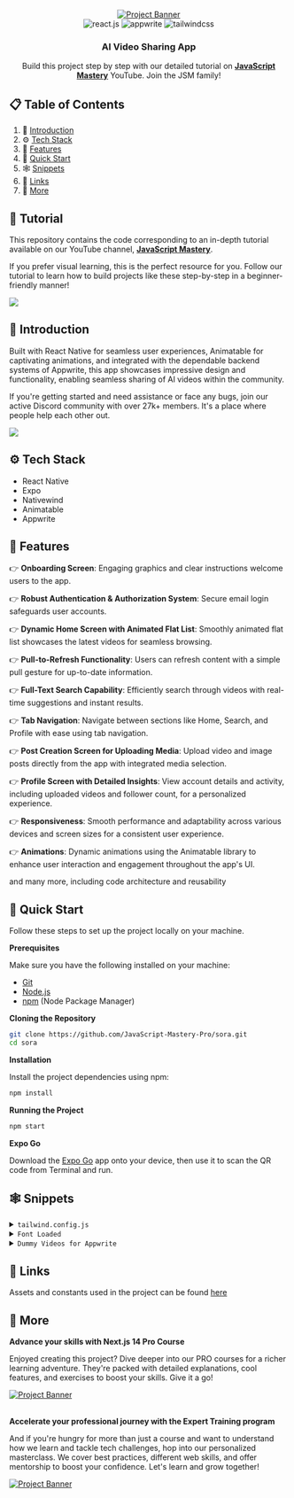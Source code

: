 <div align="center">
  <br />
    <a href="https://youtu.be/ZBCUegTZF7M?si=ubt0vk70lSjt6DCs" target="_blank">
      <img src="https://camo.githubusercontent.com/450ebe1dfe55b987e3495bff51e4197a02f4c9f4eac1eb297fa50f90b1957da2/68747470733a2f2f692e6962622e636f2f775264637146532f536f72612d524541444d452e706e67" alt="Project Banner">
    </a>
  <br />

  <div>
    <img src="https://img.shields.io/badge/-React_JS-black?style=for-the-badge&logoColor=white&logo=react&color=61DAFB" alt="react.js" />
    <img src="https://img.shields.io/badge/-Appwrite-black?style=for-the-badge&logoColor=white&logo=appwrite&color=FD366E" alt="appwrite" />
    <img src="https://img.shields.io/badge/-Tailwind_CSS-black?style=for-the-badge&logoColor=white&logo=tailwindcss&color=06B6D4" alt="tailwindcss" />
  </div>

  <h3 align="center">AI Video Sharing App</h3>

   <div align="center">
     Build this project step by step with our detailed tutorial on <a href="https://www.youtube.com/@javascriptmastery/videos" target="_blank"><b>JavaScript Mastery</b></a> YouTube. Join the JSM family!
    </div>
</div>

## 📋 <a name="table">Table of Contents</a>

1. 🤖 [Introduction](#introduction)
2. ⚙️ [Tech Stack](#tech-stack)
3. 🔋 [Features](#features)
4. 🤸 [Quick Start](#quick-start)
5. 🕸️ [Snippets](#snippets)
6. 🔗 [Links](#links)
7. 🚀 [More](#more)

## 🚨 Tutorial

This repository contains the code corresponding to an in-depth tutorial available on our YouTube channel, <a href="https://www.youtube.com/@javascriptmastery/videos" target="_blank"><b>JavaScript Mastery</b></a>. 

If you prefer visual learning, this is the perfect resource for you. Follow our tutorial to learn how to build projects like these step-by-step in a beginner-friendly manner!

<a href="https://youtu.be/ZBCUegTZF7M?si=ubt0vk70lSjt6DCs" target="_blank"><img src="https://github.com/sujatagunale/EasyRead/assets/151519281/1736fca5-a031-4854-8c09-bc110e3bc16d" /></a>

## <a name="introduction">🤖 Introduction</a>

Built with React Native for seamless user experiences, Animatable for captivating animations, and integrated with the dependable backend systems of Appwrite, 
this app showcases impressive design and functionality, enabling seamless sharing of AI videos within the community.

If you're getting started and need assistance or face any bugs, join our active Discord community with over 27k+ members. It's a place where people help each other out.

<a href="https://discord.com/invite/n6EdbFJ" target="_blank"><img src="https://github.com/sujatagunale/EasyRead/assets/151519281/618f4872-1e10-42da-8213-1d69e486d02e" /></a>

## <a name="tech-stack">⚙️ Tech Stack</a>

- React Native
- Expo
- Nativewind
- Animatable
- Appwrite

## <a name="features">🔋 Features</a>

👉 **Onboarding Screen**: Engaging graphics and clear instructions welcome users to the app.

👉 **Robust Authentication & Authorization System**: Secure email login safeguards user accounts.

👉 **Dynamic Home Screen with Animated Flat List**: Smoothly animated flat list showcases the latest videos for seamless browsing.

👉 **Pull-to-Refresh Functionality**: Users can refresh content with a simple pull gesture for up-to-date information.

👉 **Full-Text Search Capability**: Efficiently search through videos with real-time suggestions and instant results.

👉 **Tab Navigation**: Navigate between sections like Home, Search, and Profile with ease using tab navigation.

👉 **Post Creation Screen for Uploading Media**: Upload video and image posts directly from the app with integrated media selection.

👉 **Profile Screen with Detailed Insights**: View account details and activity, including uploaded videos and follower count, for a personalized experience.

👉 **Responsiveness**: Smooth performance and adaptability across various devices and screen sizes for a consistent user experience.

👉 **Animations**: Dynamic animations using the Animatable library to enhance user interaction and engagement throughout the app's UI.

and many more, including code architecture and reusability 

## <a name="quick-start">🤸 Quick Start</a>

Follow these steps to set up the project locally on your machine.

**Prerequisites**

Make sure you have the following installed on your machine:

- [Git](https://git-scm.com/)
- [Node.js](https://nodejs.org/en)
- [npm](https://www.npmjs.com/) (Node Package Manager)

**Cloning the Repository**

```bash
git clone https://github.com/JavaScript-Mastery-Pro/sora.git
cd sora
```

**Installation**

Install the project dependencies using npm:

```bash
npm install
```

**Running the Project**

```bash
npm start
```

**Expo Go**

Download the [Expo Go](https://expo.dev/go) app onto your device, then use it to scan the QR code from Terminal and run.

## <a name="snippets">🕸️ Snippets</a>

<details>
<summary><code>tailwind.config.js</code></summary>

```javascript
/** @type {import('tailwindcss').Config} */
module.exports = {
  content: ["./app/**/*.{js,jsx,ts,tsx}", "./components/**/*.{js,jsx,ts,tsx}"],
  theme: {
    extend: {
      colors: {
        primary: "#161622",
        secondary: {
          DEFAULT: "#FF9C01",
          100: "#FF9001",
          200: "#FF8E01",
        },
        black: {
          DEFAULT: "#000",
          100: "#1E1E2D",
          200: "#232533",
        },
        gray: {
          100: "#CDCDE0",
        },
      },
      fontFamily: {
        pthin: ["Poppins-Thin", "sans-serif"],
        pextralight: ["Poppins-ExtraLight", "sans-serif"],
        plight: ["Poppins-Light", "sans-serif"],
        pregular: ["Poppins-Regular", "sans-serif"],
        pmedium: ["Poppins-Medium", "sans-serif"],
        psemibold: ["Poppins-SemiBold", "sans-serif"],
        pbold: ["Poppins-Bold", "sans-serif"],
        pextrabold: ["Poppins-ExtraBold", "sans-serif"],
        pblack: ["Poppins-Black", "sans-serif"],
      },
    },
  },
  plugins: [],
};
```

</details>

<details>
<summary><code>Font Loaded</code></summary>

```javascript
const [fontsLoaded, error] = useFonts({
  "Poppins-Black": require("../assets/fonts/Poppins-Black.ttf"),
  "Poppins-Bold": require("../assets/fonts/Poppins-Bold.ttf"),
  "Poppins-ExtraBold": require("../assets/fonts/Poppins-ExtraBold.ttf"),
  "Poppins-ExtraLight": require("../assets/fonts/Poppins-ExtraLight.ttf"),
  "Poppins-Light": require("../assets/fonts/Poppins-Light.ttf"),
  "Poppins-Medium": require("../assets/fonts/Poppins-Medium.ttf"),
  "Poppins-Regular": require("../assets/fonts/Poppins-Regular.ttf"),
  "Poppins-SemiBold": require("../assets/fonts/Poppins-SemiBold.ttf"),
  "Poppins-Thin": require("../assets/fonts/Poppins-Thin.ttf"),
});

useEffect(() => {
  if (error) throw error;

  if (fontsLoaded) {
    SplashScreen.hideAsync();
  }
}, [fontsLoaded, error]);

if (!fontsLoaded && !error) {
  return null;
}
```

</details>

<details>
<summary><code>Dummy Videos for Appwrite</code></summary>

```javascript
const videos = [
  {
    title: "Get inspired to code",
    thumbnail:
      "https://cloud.appwrite.io/v1/storage/buckets/660d0e59e293896f1eaf/files/660eff632e9b0[…]ht=2000&gravity=top&quality=100&project=660d0e00da0472f3ad52",
    video:
      "https://cloud.appwrite.io/v1/storage/buckets/660d0e59e293896f1eaf/files/660f004955f51e7e3212/view?project=660d0e00da0472f3ad52",
    prompt:
      "Create a motivating AI driven video aimed at inspiring coding enthusiasts with simple language",
  },
  {
    title: "How AI Shapes Coding Future",
    thumbnail:
      "https://cloud.appwrite.io/v1/storage/buckets/660d0e59e293896f1eaf/files/660f0294e36d8[…]ht=2000&gravity=top&quality=100&project=660d0e00da0472f3ad52",
    video:
      "https://cloud.appwrite.io/v1/storage/buckets/660d0e59e293896f1eaf/files/660f032718759c0250ae/view?project=660d0e00da0472f3ad52",
    prompt: "Picture the future of coding with AI. Show AR VR",
  },
  {
    title: "Dalmatian's journey through Italy",
    thumbnail:
      "https://cloud.appwrite.io/v1/storage/buckets/660d0e59e293896f1eaf/files/660f08374f22d[…]ht=2000&gravity=top&quality=100&project=660d0e00da0472f3ad52",
    video:
      "https://cloud.appwrite.io/v1/storage/buckets/660d0e59e293896f1eaf/files/660f093a03c20c7b2d12/view?project=660d0e00da0472f3ad52",
    prompt:
      "Create a heartwarming video following the travels of dalmatian dog exploring beautiful Italy",
  },
  {
    title: "Meet small AI friends",
    thumbnail:
      "https://cloud.appwrite.io/v1/storage/buckets/660d0e59e293896f1eaf/files/660f0aef26136[…]ht=2000&gravity=top&quality=100&project=660d0e00da0472f3ad52",
    video:
      "https://cloud.appwrite.io/v1/storage/buckets/660d0e59e293896f1eaf/files/660f0b7855304dd4f802/view?project=660d0e00da0472f3ad52",
    prompt:
      "Make a video about a small blue AI robot blinking its eyes and looking at the screen",
  },
  {
    title: "Find inspiration in Every Line",
    thumbnail:
      "https://cloud.appwrite.io/v1/storage/buckets/660d0e59e293896f1eaf/files/660fd24347331[…]ht=2000&gravity=top&quality=100&project=660d0e00da0472f3ad52",
    video:
      "https://cloud.appwrite.io/v1/storage/buckets/660d0e59e293896f1eaf/files/660fd2cec9eb0298c9ac/view?project=660d0e00da0472f3ad52",
    prompt:
      "A buy working on his laptop that sparks excitement for coding, emphasizing the endless possibilities and personal growth it offers",
  },
  {
    title: "Japan's Blossoming temple",
    thumbnail:
      "https://cloud.appwrite.io/v1/storage/buckets/660d0e59e293896f1eaf/files/660fd5105ae00[…]ht=2000&gravity=top&quality=100&project=660d0e00da0472f3ad52",
    video:
      "https://cloud.appwrite.io/v1/storage/buckets/660d0e59e293896f1eaf/files/660fd543cc4792ba0611/view?project=660d0e00da0472f3ad52",
    prompt: "Create a captivating video journey through Japan's Sakura Temple",
  },
  {
    title: "A Glimpse into Tomorrow's VR World",
    thumbnail:
      "https://cloud.appwrite.io/v1/storage/buckets/660d0e59e293896f1eaf/files/660fd68ced2ad[…]ht=2000&gravity=top&quality=100&project=660d0e00da0472f3ad52",
    video:
      "https://cloud.appwrite.io/v1/storage/buckets/660d0e59e293896f1eaf/files/660fd6b103374105e099/view?project=660d0e00da0472f3ad52",
    prompt: "An imaginative video envisioning the future of Virtual Reality",
  },
  {
    title: "A World where Ideas Grow Big",
    thumbnail:
      "https://cloud.appwrite.io/v1/storage/buckets/660d0e59e293896f1eaf/files/660fd7cb71f83[…]ht=2000&gravity=top&quality=100&project=660d0e00da0472f3ad52",
    video:
      "https://cloud.appwrite.io/v1/storage/buckets/660d0e59e293896f1eaf/files/660fd84ce8c5ff020f71/view?project=660d0e00da0472f3ad52",
    prompt:
      "Make a fun video about hackers and all the cool stuff they do with computers",
  },
];
```

</details>

## <a name="links">🔗 Links</a>

Assets and constants used in the project can be found [here](https://drive.google.com/file/d/1ayRu3TPVFipqBSL-3kJQeNv34O35wr1O/view?usp=sharing)

## <a name="more">🚀 More</a>

**Advance your skills with Next.js 14 Pro Course**

Enjoyed creating this project? Dive deeper into our PRO courses for a richer learning adventure. They're packed with detailed explanations, cool features, and exercises to boost your skills. Give it a go!

<a href="https://jsmastery.pro/next14" target="_blank">
<img src="https://github.com/sujatagunale/EasyRead/assets/151519281/557837ce-f612-4530-ab24-189e75133c71" alt="Project Banner">
</a>

<br />
<br />

**Accelerate your professional journey with the Expert Training program**

And if you're hungry for more than just a course and want to understand how we learn and tackle tech challenges, hop into our personalized masterclass. We cover best practices, different web skills, and offer mentorship to boost your confidence. Let's learn and grow together!

<a href="https://www.jsmastery.pro/masterclass" target="_blank">
<img src="https://github.com/sujatagunale/EasyRead/assets/151519281/fed352ad-f27b-400d-9b8f-c7fe628acb84" alt="Project Banner">
</a>

#
